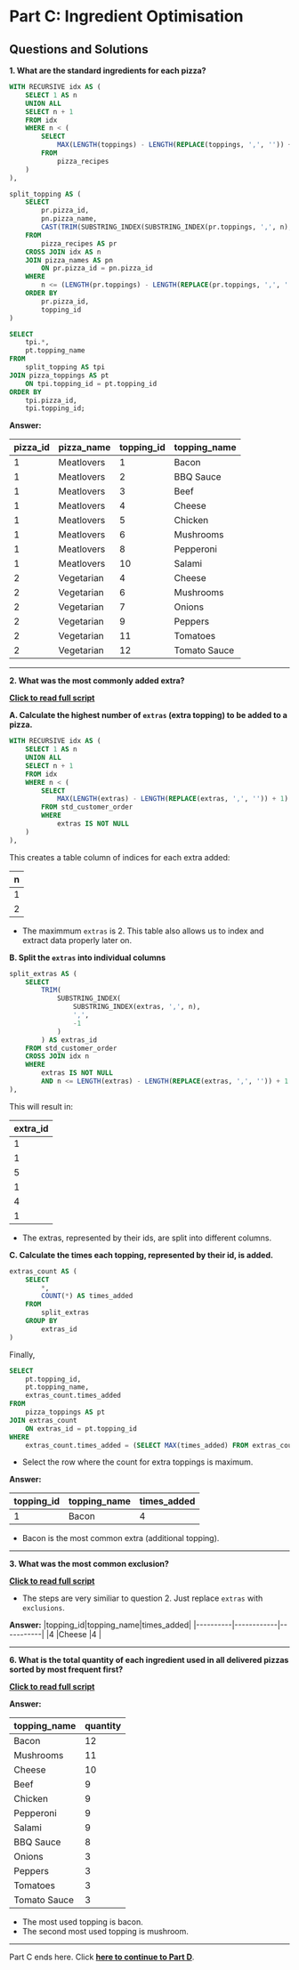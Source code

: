 # Part C: Ingredient Optimisation

## Questions and Solutions

**1. What are the standard ingredients for each pizza?**

```sql
WITH RECURSIVE idx AS (
	SELECT 1 AS n
	UNION ALL
	SELECT n + 1
	FROM idx
	WHERE n < (
		SELECT
			MAX(LENGTH(toppings) - LENGTH(REPLACE(toppings, ',', '')) + 1)
		FROM
			pizza_recipes
	)
),

split_topping AS (
	SELECT 
		pr.pizza_id,
		pn.pizza_name,
		CAST(TRIM(SUBSTRING_INDEX(SUBSTRING_INDEX(pr.toppings, ',', n), ',', -1)) AS UNSIGNED) AS topping_id
	FROM
		pizza_recipes AS pr
	CROSS JOIN idx AS n
	JOIN pizza_names AS pn
		ON pr.pizza_id = pn.pizza_id
	WHERE 
		n <= (LENGTH(pr.toppings) - LENGTH(REPLACE(pr.toppings, ',', '')) + 1)
	ORDER BY
		pr.pizza_id,
		topping_id
)

SELECT
	tpi.*,
	pt.topping_name
FROM
	split_topping AS tpi
JOIN pizza_toppings AS pt
	ON tpi.topping_id = pt.topping_id
ORDER BY
	tpi.pizza_id,
	tpi.topping_id;
```

**Answer:**

|pizza_id|pizza_name|topping_id|topping_name|
|--------|----------|----------|------------|
|1       |Meatlovers|1         |Bacon       |
|1       |Meatlovers|2         |BBQ Sauce   |
|1       |Meatlovers|3         |Beef        |
|1       |Meatlovers|4         |Cheese      |
|1       |Meatlovers|5         |Chicken     |
|1       |Meatlovers|6         |Mushrooms   |
|1       |Meatlovers|8         |Pepperoni   |
|1       |Meatlovers|10        |Salami      |
|2       |Vegetarian|4         |Cheese      |
|2       |Vegetarian|6         |Mushrooms   |
|2       |Vegetarian|7         |Onions      |
|2       |Vegetarian|9         |Peppers     |
|2       |Vegetarian|11        |Tomatoes    |
|2       |Vegetarian|12        |Tomato Sauce|

***

**2. What was the most commonly added extra?**

**[Click to read full script](https://github.com/nacht29/8-Week-SQL-Challenge/blob/main/Case%20Study%20%232%20-%20Pizza%20Runner/Part%20C%3A%20Ingredient%20Optimisation/scripts/q2.sql)**

**A. Calculate the highest number of ```extras``` (extra topping) to be added to a pizza.**

```sql
WITH RECURSIVE idx AS (
	SELECT 1 AS n
	UNION ALL
	SELECT n + 1 
	FROM idx
	WHERE n < (
		SELECT 
			MAX(LENGTH(extras) - LENGTH(REPLACE(extras, ',', '')) + 1)
		FROM std_customer_order
		WHERE
			extras IS NOT NULL 
	)
),
```

This creates a table column of indices for each extra added:

|n|
|-|
|1|
|2|

- The maximmum ```extras``` is 2. This table also allows us to index and extract data properly later on.

**B. Split the ```extras``` into individual columns**

```sql
split_extras AS (
	SELECT 
		TRIM(
			SUBSTRING_INDEX(
				SUBSTRING_INDEX(extras, ',', n), 
				',', 
				-1
			)
		) AS extras_id
	FROM std_customer_order
	CROSS JOIN idx n
	WHERE 
		extras IS NOT NULL
		AND n <= LENGTH(extras) - LENGTH(REPLACE(extras, ',', '')) + 1
),
```

This will result in:

|extra_id|
|--------|
|1       |
|1       |
|5       |
|1       |
|4       |
|1       |

- The extras, represented by their ids, are split into different columns.

**C. Calculate the times each topping, represented by their id, is added.**

```sql
extras_count AS (
	SELECT
		*,
		COUNT(*) AS times_added
	FROM
		split_extras
	GROUP BY
		extras_id
)
```

Finally,

```sql
SELECT
	pt.topping_id,
	pt.topping_name,
	extras_count.times_added
FROM
	pizza_toppings AS pt
JOIN extras_count
	ON extras_id = pt.topping_id
WHERE
	extras_count.times_added = (SELECT MAX(times_added) FROM extras_count);
```

- Select the row where the count for extra toppings is maximum.

**Answer:**

|topping_id|topping_name|times_added|
|----------|------------|-----------|
|1         |Bacon       |4          |

- Bacon is the most common extra (additional topping).

***

**3. What was the most common exclusion?**

**[Click to read full script](https://github.com/nacht29/8-Week-SQL-Challenge/blob/main/Case%20Study%20%232%20-%20Pizza%20Runner/Part%20C%3A%20Ingredient%20Optimisation/scripts/q3.sql)**

- The steps are very similiar to question 2. Just replace ```extras``` with ```exclusions```.

**Answer:**
|topping_id|topping_name|times_added|
|----------|------------|-----------|
|4         |Cheese      |4          |


***

**6. What is the total quantity of each ingredient used in all delivered pizzas sorted by most frequent first?**

**[Click to read full script](https://github.com/nacht29/8-Week-SQL-Challenge/blob/main/Case%20Study%20%232%20-%20Pizza%20Runner/Part%20C%3A%20Ingredient%20Optimisation/scripts/q6.sql)**

**Answer:**

|topping_name|quantity|
|------------|--------|
|Bacon       |12      |
|Mushrooms   |11      |
|Cheese      |10      |
|Beef        |9       |
|Chicken     |9       |
|Pepperoni   |9       |
|Salami      |9       |
|BBQ Sauce   |8       |
|Onions      |3       |
|Peppers     |3       |
|Tomatoes    |3       |
|Tomato Sauce|3       |

- The most used topping is bacon.
- The second most used topping is mushroom.

***

Part C ends here. Click **[here to continue to Part D](https://github.com/nacht29/8-Week-SQL-Challenge/tree/main/Case%20Study%20%232%20-%20Pizza%20Runner/Part%20D%3A%20Pricing%20and%20Ratings)**.
